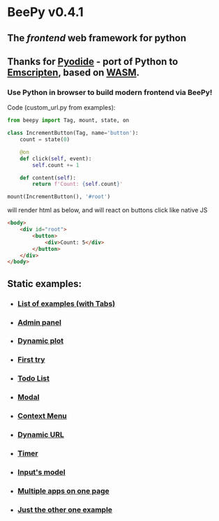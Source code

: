 # BeePy v0.4.1

## The _frontend_ web framework for python 
## Thanks for [Pyodide](https://pyodide.org/) - port of Python to [Emscripten](https://emscripten.org/), based on [WASM](https://webassembly.org/).
### Use Python in browser to build modern frontend via BeePy!

Code (custom_url.py from examples):
```python
from beepy import Tag, mount, state, on

class IncrementButton(Tag, name='button'):
    count = state(0)

    @on
    def click(self, event):
        self.count += 1

    def content(self):
        return f'Count: {self.count}'

mount(IncrementButton(), '#root')
```
will render html as below, and will react on buttons click like native JS
```html
<body>
    <div id="root">
        <button>
            <div>Count: 5</div>
        </button>
    </div>
</body>
```

## Static examples:
- ### [List of examples (with Tabs)](https://beepy.herokuapp.com/e/)
- ### [Admin panel](https://beepy.herokuapp.com/e/admin)
- ### [Dynamic plot](https://beepy.herokuapp.com/e/plot)
- ### [First try](https://beepy.herokuapp.com/e/buttons)
- ### [Todo List](https://beepy.herokuapp.com/e/todos)
- ### [Modal](https://beepy.herokuapp.com/e/modal)
- ### [Context Menu](https://beepy.herokuapp.com/e/context-menu)
- ### [Dynamic URL](https://beepy.herokuapp.com/e/dynamic-url)
- ### [Timer](https://beepy.herokuapp.com/e/timer)
- ### [Input's model](https://beepy.herokuapp.com/e/text-sync)
- ### [Multiple apps on one page](https://beepy.herokuapp.com/multiple-apps)
- ### [Just the other one example](https://beepy.herokuapp.com/e/custom_url)
